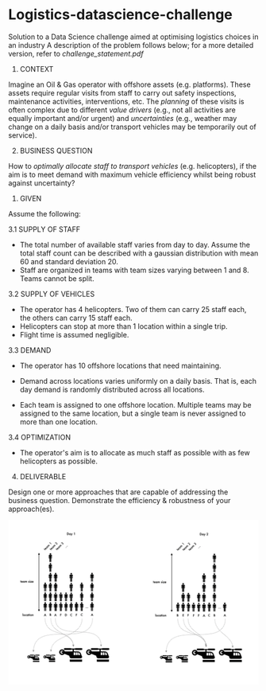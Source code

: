 # Logistics-datascience-challenge
Solution to a Data Science challenge aimed at optimising logistics choices in an industry
A description of the problem follows below; for a more detailed version, refer to *challenge_statement.pdf*

1. CONTEXT

Imagine an Oil &amp; Gas operator with offshore assets (e.g. platforms). These assets require regular visits from staff to carry out safety inspections, maintenance activities, interventions, etc. The _planning_ of these visits is often complex due to different _value drivers_ (e.g., not all activities are equally important and/or urgent) and _uncertainties_ (e.g., weather may change on a daily basis and/or transport vehicles may be temporarily out of service).

2. BUSINESS QUESTION

How to _optimally allocate staff to transport vehicles_ (e.g. helicopters), if the aim is to meet demand with maximum vehicle efficiency whilst being robust against uncertainty?

1. GIVEN

Assume the following:

3.1 SUPPLY OF STAFF

- The total number of available staff varies from day to day. Assume the total staff count can be described with a gaussian distribution with mean 60 and standard deviation 20.
- Staff are organized in teams with team sizes varying between 1 and 8. Teams cannot be split.

3.2 SUPPLY OF VEHICLES

- The operator has 4 helicopters. Two of them can carry 25 staff each, the others can carry 15 staff each.
- Helicopters can stop at more than 1 location within a single trip.
- Flight time is assumed negligible.

3.3 DEMAND

- The operator has 10 offshore locations that need maintaining.
- Demand across locations varies uniformly on a daily basis. That is, each day demand is randomly distributed across all locations.

- Each team is assigned to one offshore location. Multiple teams may be assigned to the same location, but a single team is never assigned to more than one location.

3.4 OPTIMIZATION

- The operator&#39;s aim is to allocate as much staff as possible with as few helicopters as possible.

4. DELIVERABLE

Design one or more approaches that are capable of addressing the business question. Demonstrate the efficiency &amp; robustness of your approach(es).


![staff allocation example](https://github.com/achiappo/Logistics-datascience-challenge/blob/main/logistics.png?raw=true)
